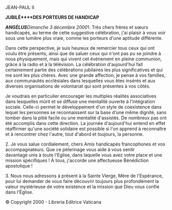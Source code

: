 JEAN-PAUL II

**JUBILÉ****DES PORTEURS DE HANDICAP**

***ANGÉLUS****Dimanche 3 décembre 2000*1\. Très chers frères et sœurs handicapés, au terme de cette suggestive célébration, j'ai plaisir à vous voir sous une lumière plus vraie, comme les porteurs d'une aptitude différente.

Dans cette perspective, je suis heureux de remercier tous ceux qui ont voulu être présents, ainsi que de saluer ceux qui n'ont pas pu se joindre à nous physiquement, mais qui vivent cet événement en pleine communion, grâce à la radio et à la télévision. La célébration d'aujourd'hui fait certainement partie des célébrations jubilaires les plus significatives et qui me sont les plus chères. Avec une grande affection, je pense à vos familles, aux communautés ecclésiales dans lesquelles vous êtes insérés et aux diverses organisations de volontariat qui sont présentes à vos côtés.

Je voudrais en particulier encourager les multiples réalités associatives dans lesquelles mûrit et se diffuse une mentalité ouverte à l'intégration sociale. Celle-ci permet le développement d'un style de coexistence dans lequel les personnes se reconnaissent sur la base d'une même dignité, sans tomber dans la pitié facile ou une mentalité d'assistés. De nombreux pas ont été accomplis dans cette direction. La journée d'aujourd'hui entend en effet réaffirmer qu'une société solidaire est possible si l'on apprend à reconnaître et à rencontrer chez l'autre, tout d'abord et toujours, la personne.

2\. Je vous salue cordialement, chers Amis handicapés francophones et vos accompagnateurs. Que ce pèlerinage vous aide à vous sentir davantage unis à toute l'Eglise, dans laquelle vous avez votre place et une mission spécifiques ! À tous, j'accorde une affectueuse Bénédiction apostolique !

3\. Nous nous adressons à présent à la Sainte Vierge, Mère de l'Espérance, pour lui demander de vous faire découvrir toujours plus profondément la valeur mystérieuse de votre existence et la mission que Dieu vous confie dans l'Église.

© Copyright 2000 - Libreria Editrice Vaticana